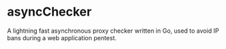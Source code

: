 # asyncChecker
A lightning fast asynchronous proxy checker written in Go, used to avoid IP bans during a web application pentest. 

